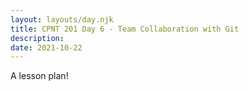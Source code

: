 ```yaml
---
layout: layouts/day.njk
title: CPNT 201 Day 6 - Team Collaboration with Git
description: 
date: 2021-10-22
---
```


A lesson plan!